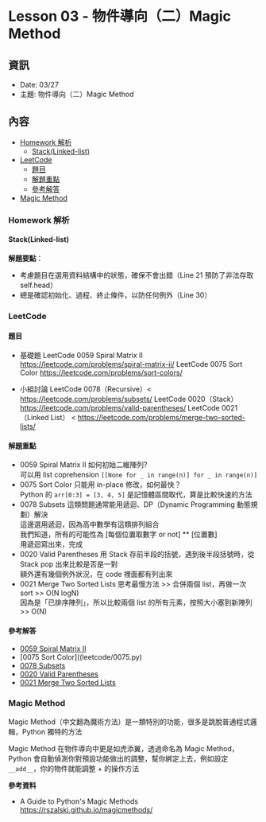 # Lesson 03 - 物件導向（二）Magic Method

## 資訊

- Date: 03/27
- 主題: 物件導向（二）Magic Method

## 內容

<!-- TOC -->
- [Homework 解析](#homework-%E8%A7%A3%E6%9E%90)
  - [Stack(Linked-list)](#stacklinked-list)
- [LeetCode](#leetcode)
  - [題目](#%E9%A1%8C%E7%9B%AE)
  - [解題重點](#%E8%A7%A3%E9%A1%8C%E9%87%8D%E9%BB%9E)
  - [參考解答](#%E5%8F%83%E8%80%83%E8%A7%A3%E7%AD%94)
- [Magic Method](#magic-method)
<!-- /TOC -->

### Homework 解析
#### Stack(Linked-list)
**解題要點**：
- 考慮題目在選用資料結構中的狀態，確保不會出錯（Line 21 預防了非法存取 self.head）
- 總是確認初始化、過程、終止條件，以防任何例外（Line 30）

### LeetCode
#### 題目
- 基礎題
LeetCode 0059 Spiral Matrix II
https://leetcode.com/problems/spiral-matrix-ii/
LeetCode 0075 Sort Color
https://leetcode.com/problems/sort-colors/

- 小組討論
LeetCode 0078（Recursive）<
https://leetcode.com/problems/subsets/
LeetCode 0020（Stack）
https://leetcode.com/problems/valid-parentheses/
LeetCode 0021（Linked List） <
https://leetcode.com/problems/merge-two-sorted-lists/

#### 解題重點
- 0059 Spiral Matrix II
如何初始二維陣列?  
可以用 list coprehension `[[None for _ in range(n)] for _ in range(n)]`
- 0075 Sort Color
只能用 in-place 修改，如何最快？  
Python 的 `arr[0:3] = [3, 4, 5]` 是記憶體區間取代，算是比較快速的方法
- 0078 Subsets
這類問題通常能用遞迴、DP（Dynamic Programming 動態規劃）解決  
這邊選用遞迴，因為高中數學有這類排列組合  
我們知道，所有的可能性為 [每個位置取數字 or not] ** [位置數]  
用遞迴寫出來，完成
- 0020 Valid Parentheses
用 Stack 存前半段的括號，遇到後半段括號時，從 Stack pop 出來比較是否是一對  
額外還有幾個例外狀況，在 code 裡面都有列出來
- 0021 Merge Two Sorted Lists
思考最慢方法 >> 合併兩個 list，再做一次 sort >> O(N logN)  
因為是「已排序陣列」，所以比較兩個 list 的所有元素，按照大小塞到新陣列 >> O(N)

#### 參考解答
- [0059 Spiral Matrix II](leetcode/0059.py)
- [0075 Sort Color]((leetcode/0075.py)
- [0078 Subsets](leetcode/0078.py)
- [0020 Valid Parentheses](leetcode/0020.py)
- [0021 Merge Two Sorted Lists](leetcode/0021.py)

### Magic Method
Magic Method（中文翻為魔術方法）是一類特別的功能，很多是跳脫普通程式邏輯，Python 獨特的方法  

Magic Method 在物件導向中更是如虎添翼，透過命名為 Magic Method，Python 會自動偵測你對預設功能做出的調整，幫你綁定上去，例如設定`__add__`，你的物件就能調整 + 的操作方法

**參考資料**
- A Guide to Python's Magic Methods
https://rszalski.github.io/magicmethods/
